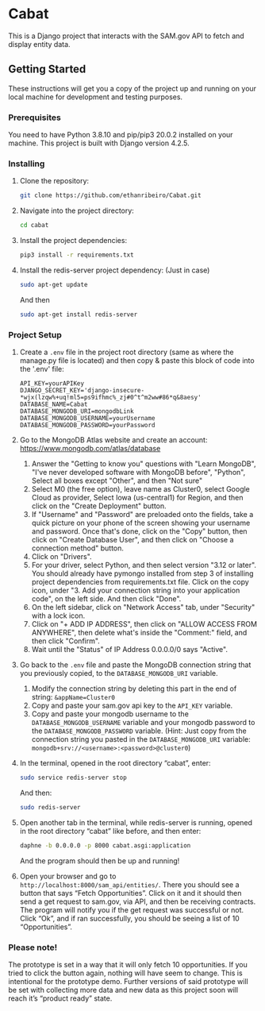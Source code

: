 # Cabat

This is a Django project that interacts with the SAM.gov API to fetch and display entity data.

## Getting Started

These instructions will get you a copy of the project up and running on your local machine for development and testing purposes.

### Prerequisites

You need to have Python 3.8.10 and pip/pip3 20.0.2 installed on your machine. This project is built with Django version 4.2.5.

### Installing

1. Clone the repository:
    ```bash
    git clone https://github.com/ethanribeiro/Cabat.git
    ```

2. Navigate into the project directory:
    ```bash
    cd cabat
    ```

3. Install the project dependencies:
    ```bash
    pip3 install -r requirements.txt
    ```

4. Install the redis-server project dependency: (Just in case)
    ```bash
    sudo apt-get update
    ```
    And then
    ```bash
    sudo apt-get install redis-server
    ```

### Project Setup

1. Create a `.env` file in the project root directory (same as where the manage.py file is located) and then copy & paste this block of code into the '.env' file:
    ```plaintext
    API_KEY=yourAPIKey
    DJANGO_SECRET_KEY='django-insecure-*wjx(lzqw%+uq!ml5=ps9ifhmc%_zj#0^t^m2ww#86*q&8aesy'
    DATABASE_NAME=Cabat
    DATABASE_MONGODB_URI=mongodbLink
    DATABASE_MONGODB_USERNAME=yourUsername
    DATABASE_MONGODB_PASSWORD=yourPassword
    ```

2. Go to the MongoDB Atlas website and create an account: https://www.mongodb.com/atlas/database
   1. Answer the "Getting to know you" questions with "Learn MongoDB", "I've never developed software with MongoDB before", "Python", Select all boxes except "Other", and then "Not sure"
   2. Select M0 (the free option), leave name as Cluster0, select Google Cloud as provider, Select Iowa (us-central1) for Region, and then click on the "Create Deployment" button.
   3. If "Username" and "Password" are preloaded onto the fields, take a quick picture on your phone of the screen showing your username and password. Once that's done, click on the "Copy" button, then click on "Create Database User", and then click on "Choose a connection method" button.
   4. Click on "Drivers".
   5. For your driver, select Python, and then select version "3.12 or later". You should already have pymongo installed from step 3 of installing project dependencies from requirements.txt file. Click on the copy icon, under "3. Add your connection string into your application code", on the left side. And then click "Done".
   6. On the left sidebar, click on "Network Access" tab, under "Security" with a lock icon.
   7. Click on "+ ADD IP ADDRESS", then click on "ALLOW ACCESS FROM ANYWHERE", then delete what's inside the "Comment:" field, and then click "Confirm".
   8. Wait until the "Status" of IP Address 0.0.0.0/0 says "Active".

3. Go back to the `.env` file and paste the MongoDB connection string that you previously copied, to the `DATABASE_MONGODB_URI` variable.
   1. Modify the connection string by deleting this part in the end of string: `&appName=Cluster0`
   2. Copy and paste your sam.gov api key to the `API_KEY` variable.
   3. Copy and paste your mongodb username to the `DATABASE_MONGODB_USERNAME` variable and your mongodb password to the `DATABASE_MONGODB_PASSWORD` variable. (Hint: Just copy from the connection string you pasted in the `DATABASE_MONGODB_URI` variable: `mongodb+srv://<username>:<password>@cluster0`)

4. In the terminal, opened in the root directory “cabat”, enter:
    ```bash
    sudo service redis-server stop
    ```
    And then:
    ```bash
    sudo redis-server
    ```

5. Open another tab in the terminal, while redis-server is running, opened in the root directory “cabat” like before, and then enter:
    ```bash
    daphne -b 0.0.0.0 -p 8000 cabat.asgi:application
    ```
    And the program should then be up and running!

6. Open your browser and go to `http://localhost:8000/sam_api/entities/`. There you should see a button that says “Fetch Opportunities”. Click on it and it should then send a get request to sam.gov, via API, and then be receiving contracts. The program will notify you if the get request was successful or not. Click “Ok”, and if ran successfully, you should be seeing a list of 10 “Opportunities”.

### Please note!

The prototype is set in a way that it will only fetch 10 opportunities. If you tried to click the button again, nothing will have seem to change. This is intentional for the prototype demo. Further versions of said prototype will be set with collecting more data and new data as this project soon will reach it’s “product ready” state.
